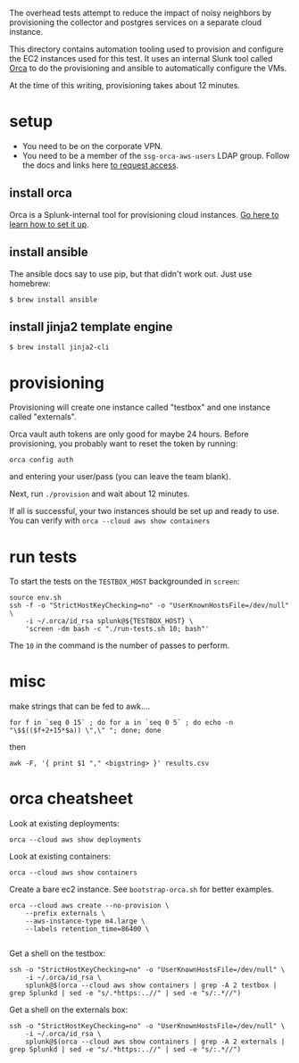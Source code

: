 The overhead tests attempt to reduce the impact of noisy neighbors by provisioning
the collector and postgres services on a separate cloud instance.

This directory contains automation tooling used to provision and configure 
the EC2 instances used for this test. It uses an internal Slunk tool 
called [Orca](https://core-ee.splunkdev.page/orca/) to do the provisioning 
and ansible to automatically configure the VMs.

At the time of this writing, provisioning takes about 12 minutes.

# setup

* You need to be on the corporate VPN.
* You need to be a member of the `ssg-orca-aws-users` LDAP group. Follow the docs and links here [to request access](https://core-ee.splunkdev.page/orca/docs/providers/aws#through-cli).

## install orca

Orca is a Splunk-internal tool for provisioning cloud instances.
[Go here to learn how to set it up](https://core-ee.splunkdev.page/orca/docs/setup).

## install ansible

The ansible docs say to use pip, but that didn't work out. Just use homebrew:
```
$ brew install ansible
```

## install jinja2 template engine

```
$ brew install jinja2-cli
```

# provisioning

Provisioning will create one instance called "testbox" and one instance called "externals".

Orca vault auth tokens are only good for maybe 24 hours. Before provisioning, you
probably want to reset the token by running:
```
orca config auth
```
and entering your user/pass (you can leave the team blank).

Next, run `./provision` and wait about 12 minutes.

If all is successful, your two instances should be set up and ready to use. You
can verify with `orca --cloud aws show containers`

# run tests

To start the tests on the `TESTBOX_HOST` backgrounded in `screen`:
```
source env.sh
ssh -f -o "StrictHostKeyChecking=no" -o "UserKnownHostsFile=/dev/null" \    
    -i ~/.orca/id_rsa splunk@${TESTBOX_HOST} \
    'screen -dm bash -c "./run-tests.sh 10; bash"'
```

The `10` in the command is the number of passes to perform.

# misc

make strings that can be fed to awk....
```
for f in `seq 0 15` ; do for a in `seq 0 5` ; do echo -n "\$$(($f+2+15*$a)) \",\" "; done; done
```

then 
```
awk -F, '{ print $1 "," <bigstring> }' results.csv
```

# orca cheatsheet

Look at existing deployments:

```
orca --cloud aws show deployments
```

Look at existing containers:

```
orca --cloud aws show containers
```

Create a bare ec2 instance. See `bootstrap-orca.sh` for better examples.
```
orca --cloud aws create --no-provision \
    --prefix externals \
    --aws-instance-type m4.large \
    --labels retention_time=86400 \ 
 
```

Get a shell on the testbox:
```
ssh -o "StrictHostKeyChecking=no" -o "UserKnownHostsFile=/dev/null" \
    -i ~/.orca/id_rsa \
    splunk@$(orca --cloud aws show containers | grep -A 2 testbox | grep Splunkd | sed -e "s/.*https:..//" | sed -e "s/:.*//")
```

Get a shell on the externals box:
```
ssh -o "StrictHostKeyChecking=no" -o "UserKnownHostsFile=/dev/null" \
    -i ~/.orca/id_rsa \
    splunk@$(orca --cloud aws show containers | grep -A 2 externals | grep Splunkd | sed -e "s/.*https:..//" | sed -e "s/:.*//")
```